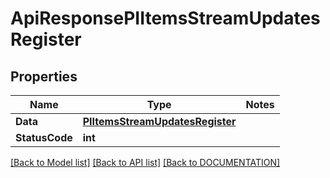 # ApiResponsePIItemsStreamUpdatesRegister

## Properties
Name | Type | Notes
------------ | ------------- | -------------
**Data** | **[**PIItemsStreamUpdatesRegister**](../Model/PIItemsStreamUpdatesRegister.md)**
**StatusCode** | **int**

[[Back to Model list]](../../DOCUMENTATION.md#documentation-for-models) [[Back to API list]](../../DOCUMENTATION.md#documentation-for-api-endpoints) [[Back to DOCUMENTATION]](../../DOCUMENTATION.md)
